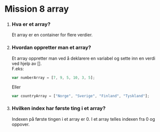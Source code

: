 # Mission 8 array

1.  ### Hva er et array?  
    Et array er en container for flere verdier.

2.  ### Hvordan oppretter man et array?  
    Et array oppretter man ved å deklarere en variabel og sette inn en verdi ved hjelp av [].  
    F.eks:  
    ```js
    var numberArray = [7, 9, 5, 10, 3, 5];
    ```
    Eller
    ```js
    var countryArray = ["Norge", "Sverige", "Finland", "Tyskland"];
    ```

3.  ### Hvilken index har første ting i et array?  
    Indexen på første tingen i et array er 0. I et array telles indexen fra 0 og oppover.